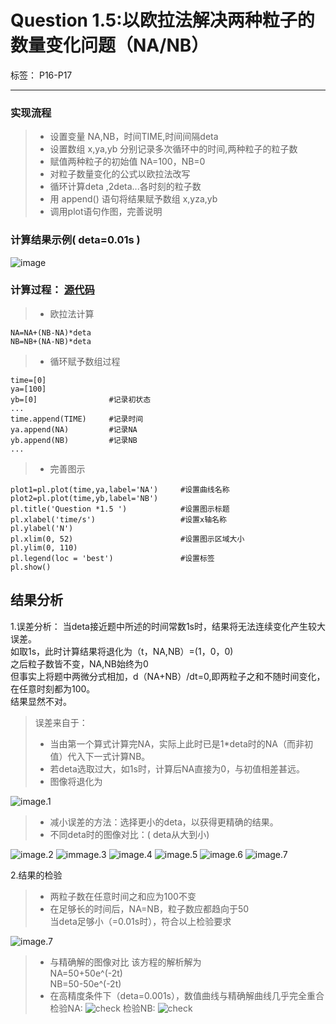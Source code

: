 # Question 1.5:以欧拉法解决两种粒子的数量变化问题（NA/NB）
标签： P16-P17 

---

### 实现流程
> * 设置变量 NA,NB，时间TIME,时间间隔deta
> * 设置数组 x,ya,yb 分别记录多次循环中的时间,两种粒子的粒子数
> * 赋值两种粒子的初始值 NA=100，NB=0 
> * 对粒子数量变化的公式以欧拉法改写
> * 循环计算deta ,2deta...各时刻的粒子数
> * 用 append() 语句将结果赋予数组 x,yza,yb
> * 调用plot语句作图，完善说明

### 计算结果示例( deta=0.01s )
![image](https://user-images.githubusercontent.com/31878522/31002566-0f9cf3c2-a51e-11e7-8a2f-066246d829e4.PNG)
### 计算过程： [源代码](https://github.com/tzwhu/computational_physics_N2015301020096/blob/master/code%203.txt)
> * 欧拉法计算

    NA=NA+(NB-NA)*deta 
    NB=NB+(NA-NB)*deta
> * 循环赋予数组过程    

    time=[0]
    ya=[100]
    yb=[0]                #记录初状态
    ...
    time.append(TIME)     #记录时间
    ya.append(NA)         #记录NA
    yb.append(NB)         #记录NB
    ...
> * 完善图示

    plot1=pl.plot(time,ya,label='NA')     #设置曲线名称
    plot2=pl.plot(time,yb,label='NB')     
    pl.title('Question *1.5 ')            #设置图示标题
    pl.xlabel('time/s')                   #设置x轴名称
    pl.ylabel('N')
    pl.xlim(0, 52)                        #设置图示区域大小
    pl.ylim(0, 110)
    pl.legend(loc = 'best')               #设置标签
    pl.show()
## 结果分析
1.误差分析：
当deta接近题中所述的时间常数1s时，结果将无法连续变化产生较大误差。<br>
如取1s，此时计算结果将退化为（t，NA,NB）=(1，0，0)<br>
之后粒子数皆不变，NA,NB始终为0<br>
但事实上将题中两微分式相加，d（NA+NB）/dt=0,即两粒子之和不随时间变化，在任意时刻都为100。<br>
结果显然不对。
>误差来自于：
> * 当由第一个算式计算完NA，实际上此时已是1*deta时的NA（而非初值）代入下一式计算NB。
> * 若deta选取过大，如1s时，计算后NA直接为0，与初值相差甚远。
> * 图像将退化为

![image.1](https://user-images.githubusercontent.com/31878522/31004854-c613879c-a528-11e7-8af9-c42d9a31ecf5.PNG)

> * 减小误差的方法：选择更小的deta，以获得更精确的结果。
> * 不同deta时的图像对比：( deta从大到小)

![image.2](https://user-images.githubusercontent.com/31878522/31002878-930c47ac-a51f-11e7-9a55-bda188ac4d5c.PNG)
![immage.3](https://user-images.githubusercontent.com/31878522/31002713-d30b2d2e-a51e-11e7-9647-95a039892fb2.PNG)
![image.4](https://user-images.githubusercontent.com/31878522/31002693-b40c748c-a51e-11e7-82a7-405ce2ee312a.PNG)
![image.5](https://user-images.githubusercontent.com/31878522/31002609-4dbbac16-a51e-11e7-9e7a-62caf9737326.PNG)
![image.6](https://user-images.githubusercontent.com/31878522/31002537-e188883e-a51d-11e7-81c3-46390dfe24b3.PNG)
![image.7](https://user-images.githubusercontent.com/31878522/31002566-0f9cf3c2-a51e-11e7-8a2f-066246d829e4.PNG)

2.结果的检验
> * 两粒子数在任意时间之和应为100不变
> * 在足够长的时间后，NA=NB，粒子数应都趋向于50<br>
当deta足够小（=0.01s时），符合以上检验要求

![image.7](https://user-images.githubusercontent.com/31878522/31002566-0f9cf3c2-a51e-11e7-8a2f-066246d829e4.PNG)
> * 与精确解的图像对比
该方程的解析解为<br>
NA=50+50e^(-2t)<br>
NB=50-50e^(-2t)<br>
> * 在高精度条件下（deta=0.001s），数值曲线与精确解曲线几乎完全重合
检验NA:
![check](https://user-images.githubusercontent.com/31878522/31006553-a9170612-a52f-11e7-831a-7e2608912124.PNG)
检验NB:
![check](https://user-images.githubusercontent.com/31878522/31006930-59c89be6-a531-11e7-9506-903dcd77bb29.PNG)
 








